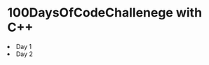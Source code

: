 <h1> 100DaysOfCodeChallenege with C++ </h1>
<table>
  <tr>
    <li> Day 1 </li>
  <li> Day 2 </li>
  </tr>
  
</table>

  
